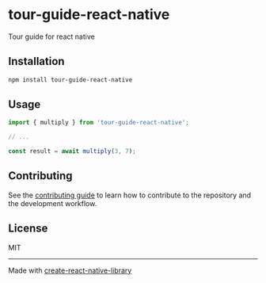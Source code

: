 # tour-guide-react-native

Tour guide for react native

## Installation

```sh
npm install tour-guide-react-native
```

## Usage

```js
import { multiply } from 'tour-guide-react-native';

// ...

const result = await multiply(3, 7);
```

## Contributing

See the [contributing guide](CONTRIBUTING.md) to learn how to contribute to the repository and the development workflow.

## License

MIT

---

Made with [create-react-native-library](https://github.com/callstack/react-native-builder-bob)
